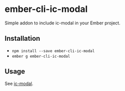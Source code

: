 # ember-cli-ic-modal

Simple addon to include ic-modal in your Ember project.

## Installation

* `npm install --save ember-cli-ic-modal`
* `ember g ember-cli-ic-modal`

## Usage

See [ic-modal](https://github.com/instructure/ic-modal).
